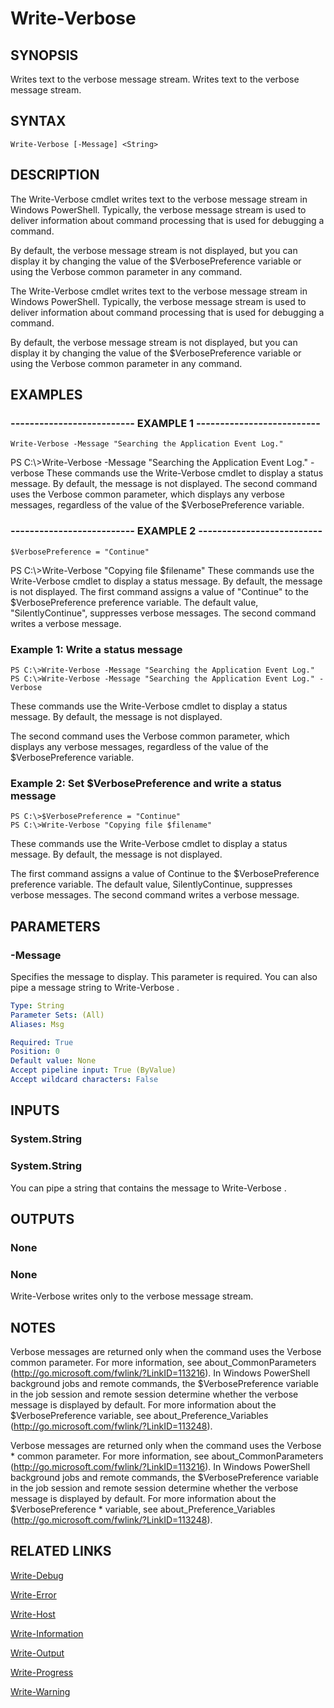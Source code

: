 ﻿---
external help file: NLogModule-help.xml
online version: http://go.microsoft.com/fwlink/?LinkId=821880
schema: 2.0.0
---

# Write-Verbose

## SYNOPSIS
Writes text to the verbose message stream.
Writes text to the verbose message stream.

## SYNTAX

```
Write-Verbose [-Message] <String>
```

## DESCRIPTION
The Write-Verbose cmdlet writes text to the verbose message stream in Windows PowerShell.
Typically, the verbose message stream is used to deliver information about command processing that is used for debugging a command.

By default, the verbose message stream is not displayed, but you can display it by changing the value of the $VerbosePreference variable or using the Verbose common parameter in any command.

The Write-Verbose cmdlet writes text to the verbose message stream in Windows PowerShell.
Typically, the verbose message stream is used to deliver information about command processing that is used for debugging a command.

By default, the verbose message stream is not displayed, but you can display it by changing the value of the $VerbosePreference variable or using the Verbose common parameter in any command.

## EXAMPLES

### -------------------------- EXAMPLE 1 --------------------------
```
Write-Verbose -Message "Searching the Application Event Log."
```

PS C:\\\>Write-Verbose -Message "Searching the Application Event Log." -verbose
These commands use the Write-Verbose cmdlet to display a status message.
By default, the message is not displayed.
The second command uses the Verbose common parameter, which displays any verbose messages, regardless of the value of the $VerbosePreference variable.

### -------------------------- EXAMPLE 2 --------------------------
```
$VerbosePreference = "Continue"
```

PS C:\\\>Write-Verbose "Copying file $filename"
These commands use the Write-Verbose cmdlet to display a status message.
By default, the message is not displayed.
The first command assigns a value of "Continue" to the $VerbosePreference preference variable.
The default value, "SilentlyContinue", suppresses verbose messages.
The second command writes a verbose message.

### Example 1: Write a status message
```
PS C:\>Write-Verbose -Message "Searching the Application Event Log."
PS C:\>Write-Verbose -Message "Searching the Application Event Log." -Verbose
```

These commands use the Write-Verbose cmdlet to display a status message.
By default, the message is not displayed.

The second command uses the Verbose common parameter, which displays any verbose messages, regardless of the value of the $VerbosePreference variable.

### Example 2: Set $VerbosePreference and write a status message
```
PS C:\>$VerbosePreference = "Continue"
PS C:\>Write-Verbose "Copying file $filename"
```

These commands use the Write-Verbose cmdlet to display a status message.
By default, the message is not displayed.

The first command assigns a value of Continue to the $VerbosePreference preference variable.
The default value, SilentlyContinue, suppresses verbose messages.
The second command writes a verbose message.

## PARAMETERS

### -Message
Specifies the message to display.
This parameter is required.
You can also pipe a message string to Write-Verbose .

```yaml
Type: String
Parameter Sets: (All)
Aliases: Msg

Required: True
Position: 0
Default value: None
Accept pipeline input: True (ByValue)
Accept wildcard characters: False
```

## INPUTS

### System.String

### System.String
You can pipe a string that contains the message to Write-Verbose .

## OUTPUTS

### None

### None
Write-Verbose writes only to the verbose message stream.

## NOTES
Verbose messages are returned only when the command uses the Verbose common parameter.
For more information, see about_CommonParameters (http://go.microsoft.com/fwlink/?LinkID=113216).
In Windows PowerShell background jobs and remote commands, the $VerbosePreference variable in the job session and remote session determine whether the verbose message is displayed by default.
For more information about the $VerbosePreference variable, see about_Preference_Variables (http://go.microsoft.com/fwlink/?LinkID=113248).

Verbose messages are returned only when the command uses the Verbose * common parameter.
For more information, see about_CommonParameters (http://go.microsoft.com/fwlink/?LinkID=113216).
In Windows PowerShell background jobs and remote commands, the $VerbosePreference variable in the job session and remote session determine whether the verbose message is displayed by default.
For more information about the $VerbosePreference * variable, see about_Preference_Variables (http://go.microsoft.com/fwlink/?LinkID=113248).

## RELATED LINKS

[Write-Debug]()

[Write-Error]()

[Write-Host]()

[Write-Information]()

[Write-Output]()

[Write-Progress]()

[Write-Warning]()


